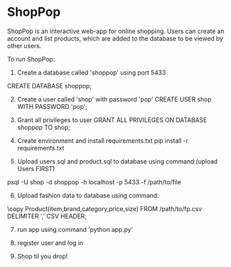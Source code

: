 # ShopPop

ShopPop is an interactive web-app for online shopping. 
Users can create an account and list products, which are added to the database to be viewed by other users.

To run ShopPop:
1. Create a database called 'shoppop' using port 5433

CREATE DATABASE shoppop;


2. Create a user called 'shop' with password 'pop'
CREATE USER shop WITH PASSWORD 'pop';

3. Grant all privileges to user 
GRANT ALL PRIVILEGES ON DATABASE shoppop TO shop;

4. Create environment and install requirements.txt
pip install -r requirements.txt

5. Upload users.sql and product.sql to database using command:(upload Users FIRST)

psql -U shop -d shoppop -h localhost -p 5433 -f /path/to/file

6. Upload fashion data to database using command:

\copy Product(item,brand,category,price,size) FROM /path/to/fp.csv DELIMITER ',' CSV HEADER;

7. run app using command 'python app.py' 

8. register user and log in

9. Shop til you drop!
